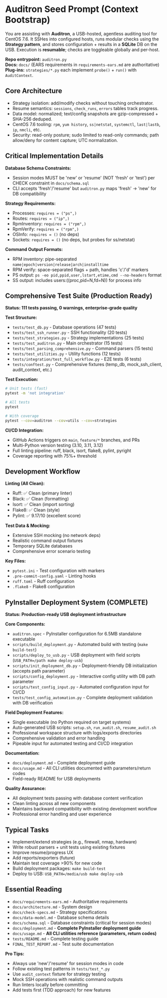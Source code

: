 # Auditron Seed Prompt (Context Bootstrap)

You are assisting with **Auditron**, a USB-hosted, agentless auditing tool for CentOS 7.6. It SSHes into configured hosts, runs modular checks using the **Strategy pattern**, and stores configuration + results in a **SQLite** DB on the USB. Execution is **resumable**; checks are toggleable globally and per-host.

**Repo entrypoint:** `auditron.py`  
**Docs:** `docs/` (EARS requirements in `requirements-ears.md` are authoritative)  
**Plug-ins:** `strategies/*.py` each implement `probe()` + `run()` with `AuditContext`.

## Core Architecture
- Strategy isolation: add/modify checks without touching orchestrator.
- Resume semantics: `sessions`, `check_runs`, `errors` tables track progress.
- Data model: normalized; text/config snapshots are gzip-compressed + SHA-256 deduped.
- CentOS 7.6 tooling: `rpm`, `yum history`, `ss|netstat`, `systemctl`, `last|lastb`, `ip`, `nmcli`, etc.
- Security: read-only posture; sudo limited to read-only commands; path allow/deny for content capture; UTC normalization.

## Critical Implementation Details
**Database Schema Constraints:**
- Session modes MUST be 'new' or 'resume' (NOT 'fresh' or 'test') per CHECK constraint in `docs/schema.sql`
- CLI accepts 'fresh'/'resume' but `auditron.py` maps 'fresh' → 'new' for DB compatibility

**Strategy Requirements:**
- Processes: `requires = ("ps",)`
- Routes: `requires = ("ip",)` 
- RpmInventory: `requires = ("rpm",)`
- RpmVerify: `requires = ("rpm",)`
- OSInfo: `requires = ()` (no deps)
- Sockets: `requires = ()` (no deps, but probes for ss/netstat)

**Command Output Formats:**
- RPM inventory: pipe-separated `name|epoch|version|release|arch|installtime`
- RPM verify: space-separated flags + path, handles 'c'/'d' markers
- PS output: `ps -eo pid,ppid,user,lstart,etime,cmd --no-headers` format
- SS output: includes users:((proc,pid=N,fd=N)) for process info

## Comprehensive Test Suite (Production Ready)
**Status: 111 tests passing, 0 warnings, enterprise-grade quality**

**Test Structure:**
- `tests/test_db.py` - Database operations (47 tests)
- `tests/test_ssh_runner.py` - SSH functionality (20 tests) 
- `tests/test_strategies.py` - Strategy implementations (25 tests)
- `tests/test_auditron.py` - Main orchestrator (15 tests)
- `tests/test_parsing_comprehensive.py` - Command parsers (15 tests)
- `tests/test_utilities.py` - Utility functions (12 tests)
- `tests/integration/test_full_workflow.py` - E2E tests (6 tests)
- `tests/conftest.py` - Comprehensive fixtures (temp_db, mock_ssh_client, audit_context, etc.)

**Test Execution:**
```bash
# Unit tests (fast)
pytest -m 'not integration'

# All tests  
pytest

# With coverage
pytest --cov=auditron --cov=utils --cov=strategies
```

**CI/CD Integration:**
- GitHub Actions triggers on `main`, `feature/*` branches, and PRs
- Multi-Python version testing (3.10, 3.11, 3.12)
- Full linting pipeline: ruff, black, isort, flake8, pylint, pyright
- Coverage reporting with 75%+ threshold

## Development Workflow
**Linting (All Clean):**
- Ruff: ✅ Clean (primary linter)
- Black: ✅ Clean (formatting)
- Isort: ✅ Clean (import sorting) 
- Flake8: ✅ Clean (style)
- Pylint: ✅ 9.17/10 (excellent score)

**Test Data & Mocking:**
- Extensive SSH mocking (no network deps)
- Realistic command output fixtures
- Temporary SQLite databases
- Comprehensive error scenario testing

**Key Files:**
- `pytest.ini` - Test configuration with markers
- `.pre-commit-config.yaml` - Linting hooks
- `ruff.toml` - Ruff configuration  
- `.flake8` - Flake8 configuration

## PyInstaller Deployment System (COMPLETE)
**Status: Production-ready USB deployment infrastructure**

**Core Components:**
- `auditron.spec` - PyInstaller configuration for 6.5MB standalone executable
- `scripts/build_deployment.py` - Automated build with testing (`make build-test`)
- `scripts/deploy_to_usb.py` - USB deployment with field scripts (`USB_PATH=/path make deploy-usb`)
- `scripts/init_deployment_db.py` - Deployment-friendly DB initialization (accepts path parameter)
- `scripts/config_deployment.py` - Interactive config utility with DB path parameter
- `scripts/test_config_input.py` - Automated configuration input for CI/CD
- `tests/test_config_automation.py` - Complete deployment validation with DB verification

**Field Deployment Features:**
- Single executable (no Python required on target systems)
- Auto-generated USB scripts: `setup.sh`, `run_audit.sh`, `resume_audit.sh`
- Professional workspace structure with logs/exports directories
- Comprehensive validation and error handling
- Pipeable input for automated testing and CI/CD integration

**Documentation:**
- `docs/deployment.md` - Complete deployment guide
- `docs/usage.md` - All CLI utilities documented with parameters/return codes
- Field-ready README for USB deployments

**Quality Assurance:**
- All deployment tests passing with database content verification
- Clean linting across all new components
- Maintains backward compatibility with existing development workflow
- Professional error handling and user experience

## Typical Tasks
- Implement/extend strategies (e.g., firewall, nmap, hardware)
- Write robust parsers + unit tests using existing fixtures
- Improve resume/progress UX
- Add reports/exporters (future)
- Maintain test coverage >90% for new code
- Build deployment packages: `make build-test`
- Deploy to USB: `USB_PATH=/media/usb make deploy-usb`

## Essential Reading
- `docs/requirements-ears.md` - Authoritative requirements
- `docs/architecture.md` - System design
- `docs/check-specs.md` - Strategy specifications  
- `docs/data-model.md` - Database schema details
- `docs/schema.sql` - Database constraints (critical for session modes)
- `docs/deployment.md` - **Complete PyInstaller deployment guide**
- `docs/usage.md` - **All CLI utilities reference (parameters, return codes)**
- `tests/README.md` - Complete testing guide
- `FINAL_TEST_REPORT.md` - Test suite documentation

**Pro Tips:**
- Always use 'new'/'resume' for session modes in code
- Follow existing test patterns in `tests/test_*.py`
- Use `audit_context` fixture for strategy testing
- Mock SSH operations with realistic command outputs
- Run linters locally before committing
- Add tests first (TDD approach) for new features
